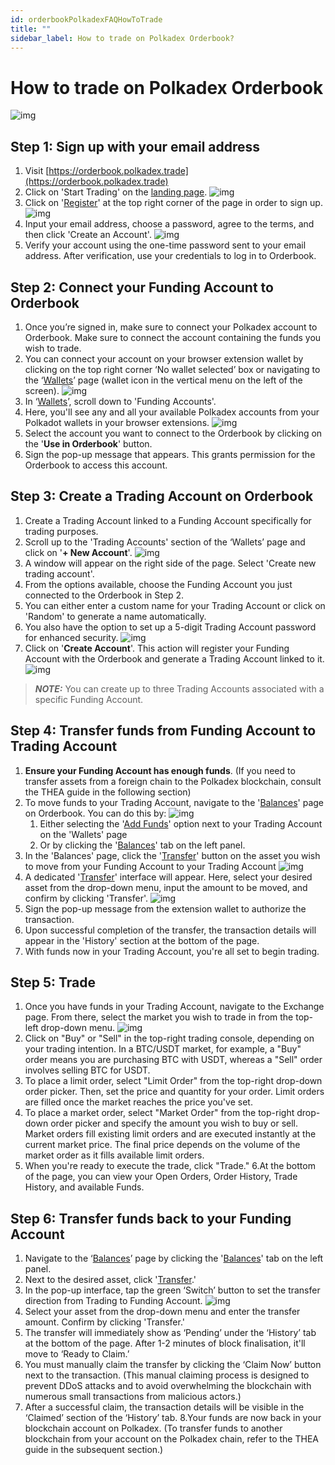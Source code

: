 ```yaml
---
id: orderbookPolkadexFAQHowToTrade
title: ""
sidebar_label: How to trade on Polkadex Orderbook?
---
```

# How to trade on Polkadex Orderbook
![img](/img/tradePage.webp)

## Step 1: Sign up with your email address
1. Visit [https://orderbook.polkadex.trade](https://orderbook.polkadex.trade)
2. Click on 'Start Trading' on the [landing page](https://orderbook.polkadex.trade/).
![img](/img/step1.webp)
3. Click on '[Register](https://orderbook.polkadex.trade/sign)' at the top right corner of the page in order to sign up.
![img](/img/step2.webp)
4. Input your email address, choose a password, agree to the terms, and then click 'Create an Account'.
![img](/img/step3.webp)
5. Verify your account using the one-time password sent to your email address.
After verification, use your credentials to log in to Orderbook.


## Step 2: Connect your Funding Account to Orderbook
1. Once you’re signed in, make sure to connect your Polkadex account to Orderbook. Make sure to connect the account containing the funds you wish to trade.
2. You can connect your account on your browser extension wallet by clicking on the top right corner ‘No wallet selected’ box or navigating to the ‘[Wallets](https://orderbook.polkadex.trade/wallets)’ page (wallet icon in the vertical menu on the left of the screen).
![img](/img/step4.webp)
3. In ‘[Wallets](https://orderbook.polkadex.trade/wallets)’, scroll down to 'Funding Accounts'.
4. Here, you'll see any and all your available Polkadex accounts from your Polkadot wallets in your browser extensions.
![img](/img/step5.webp)
5. Select the account you want to connect to the Orderbook by clicking on the '**Use in Orderbook**' button.
6. Sign the pop-up message that appears. This grants permission for the Orderbook to access this account.

## Step 3: Create a Trading Account on Orderbook
1. Create a Trading Account linked to a Funding Account specifically for trading purposes.
2. Scroll up to the 'Trading Accounts' section of the ‘Wallets’ page and click on '**+ New Account**'.
![img](/img/step6.webp)
3. A window will appear on the right side of the page. Select 'Create new trading account'.
4. From the options available, choose the Funding Account you just connected to the Orderbook in Step 2.
5. You can either enter a custom name for your Trading Account or click on 'Random' to generate a name automatically.
6. You also have the option to set up a 5-digit Trading Account password for enhanced security.
![img](/img/step7.webp)
7. Click on '**Create Account**'. This action will register your Funding Account with the Orderbook and generate a Trading Account linked to it.
![img](/img/step8.webp)

> **_NOTE:_** You can create up to three Trading Accounts associated with a specific Funding Account.

## Step 4: Transfer funds from Funding Account to Trading Account

1. **Ensure your Funding Account has enough funds**. (If you need to transfer assets from a foreign chain to the Polkadex blockchain, consult the THEA guide in the following section)
2. To move funds to your Trading Account, navigate to the '[Balances](https://orderbook.polkadex.trade/balances)' page on Orderbook. You can do this by:
![img](/img/step9.webp)
   1. Either selecting the '[Add Funds](https://orderbook.polkadex.trade/balances)' option next to your Trading Account on the 'Wallets' page 
   2. Or by clicking the '[Balances](https://orderbook.polkadex.trade/balances)' tab on the left panel.
3. In the 'Balances' page, click the '[Transfer](https://orderbook.polkadex.trade/transfer)' button on the asset you wish to move from your Funding Account to your Trading Account
![img](/img/step10.webp)
4. A dedicated '[Transfer](https://orderbook.polkadex.trade/transfer)' interface will appear. Here, select your desired asset from the drop-down menu, input the amount to be moved, and confirm by clicking 'Transfer'.
![img](/img/step11.webp)
5. Sign the pop-up message from the extension wallet to authorize the transaction.
6. Upon successful completion of the transfer, the transaction details will appear in the 'History' section at the bottom of the page.
7. With funds now in your Trading Account, you're all set to begin trading.

## Step 5: Trade
1. Once you have funds in your Trading Account, navigate to the Exchange page. From there, select the market you wish to trade in from the top-left drop-down menu.
![img](/img/step12.webp)
2. Click on "Buy" or "Sell" in the top-right trading console, depending on your trading intention. In a BTC/USDT market, for example, a "Buy" order means you are purchasing BTC with USDT, whereas a "Sell" order involves selling BTC for USDT.
3. To place a limit order, select "Limit Order" from the top-right drop-down order picker. Then, set the price and quantity for your order. Limit orders are filled once the market reaches the price you've set.
4. To place a market order, select "Market Order" from the top-right drop-down order picker and specify the amount you wish to buy or sell. Market orders fill existing limit orders and are executed instantly at the current market price. The final price depends on the volume of the market order as it fills available limit orders.
5. When you're ready to execute the trade, click "Trade."
6.At the bottom of the page, you can view your Open Orders, Order History, Trade History, and available Funds.

## Step 6: Transfer funds back to your Funding Account
1. Navigate to the ‘[Balances](https://orderbook.polkadex.trade/balances)’ page by clicking the '[Balances](https://orderbook.polkadex.trade/balances)' tab on the left panel.
2. Next to the desired asset, click '[Transfer](https://orderbook.polkadex.trade/transfer).'
3. In the pop-up interface, tap the green ‘Switch’ button to set the transfer direction from Trading to Funding Account.
![img](/img/step13.webp)
4. Select your asset from the drop-down menu and enter the transfer amount. Confirm by clicking 'Transfer.'
5. The transfer will immediately show as ‘Pending’ under the ‘History’ tab at the bottom of the page. After 1-2 minutes of block finalisation, it'll move to ‘Ready to Claim.’
6. You must manually claim the transfer by clicking the ‘Claim Now’ button next to the transaction. (This manual claiming process is designed to prevent DDoS attacks and to avoid overwhelming the blockchain with numerous small transactions from malicious actors.)
7. After a successful claim, the transaction details will be visible in the ‘Claimed’ section of the ‘History’ tab.
8.Your funds are now back in your blockchain account on Polkadex. (To transfer funds to another blockchain from your account on the Polkadex chain, refer to the THEA guide in the subsequent section.)
